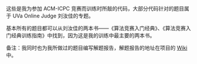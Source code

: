 这些是我为参加 ACM-ICPC 竞赛而训练时所敲的代码，大部分代码针对的题目属于 UVa Online Judge 刘汝佳的专题。

基本所有的题目都可以从刘汝佳的两本书——《算法竞赛入门经典》、《算法竞赛入门经典训练指南》中找到，因为这是我的训练中最主要的两本书。

备注：我同时也为我所做过的题目编写解题报告，解题报告的地址在项目的 [Wiki](https://github.com/windalex/ACM-ICPC/wiki) 中。
